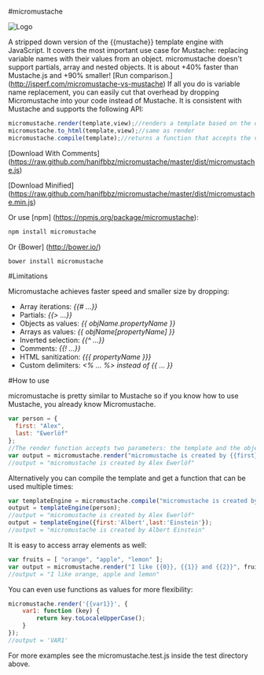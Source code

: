 #micromustache

![Logo](https://raw.github.com/hanifbbz/micromustache/master/logo/micromustache-logo-300.png)

A stripped down version of the {{mustache}} template engine with JavaScript.
It covers the most important use case for Mustache: replacing variable names with their values from an object.
micromustache doesn't support partials, array and nested objects.
It is about +40% faster than Mustache.js and +90% smaller!
[Run comparison.] (http://jsperf.com/micromustache-vs-mustache)
If all you do is variable name replacement, you can easily cut that overhead 
by dropping Micromustache into your code instead of Mustache.
It is consistent with Mustache and supports the following API:
```js
micromustache.render(template,view);//renders a template based on the data in the view object and returns the rendered string
micromustache.to_html(template,view);//same as render
micromustache.compile(template);//returns a function that accepts the view object and spits out the rendered string
```


[Download With Comments] (https://raw.github.com/hanifbbz/micromustache/master/dist/micromustache.js)

[Download Minified] (https://raw.github.com/hanifbbz/micromustache/master/dist/micromustache.min.js)

Or use [npm] (https://npmjs.org/package/micromustache):

```bash
npm install micromustache
```

Or {Bower] (http://bower.io/)

````bash
bower install micromustache
````

#Limitations

Micromustache achieves faster speed and smaller size by dropping:

* Array iterations: *{{# ...}}*
* Partials: *{{> ...}}*
* Objects as values: *{{ objName.propertyName }}*
* Arrays as values: *{{ objName[propertyName] }}*
* Inverted selection: *{{^ ...}}*
* Comments: *{{! ...}}*
* HTML sanitization: *{{{ propertyName }}}*
* Custom delimiters: *<% ... %> instead of {{ ... }}*

#How to use

micromustache is pretty similar to Mustache so if you know how to use Mustache, you already know Micromustache.

````js
var person = {
  first: "Alex",
  last: "Ewerlöf"
};
//The render function accepts two parameters: the template and the object that contains a list of key-values to be replaced in template.
var output = micromustache.render("micromustache is created by {{first}} {{ last }}", person);
//output = "micromustache is created by Alex Ewerlöf"
````

Alternatively you can compile the template and get a function that can be used multiple times:

```js
var templateEngine = micromustache.compile("micromustache is created by {{first}} {{ last }}");
output = templateEngine(person);
//output = "micromustache is created by Alex Ewerlöf"
output = templateEngine({first:'Albert',last:'Einstein'});
//output = "micromustache is created by Albert Einstein"
```

It is easy to access array elements as well:

```js
var fruits = [ "orange", "apple", "lemon" ];
var output = micromustache.render("I like {{0}}, {{1}} and {{2}}", fruits);
//output = "I like orange, apple and lemon"
```

You can even use functions as values for more flexibility:

````js
micromustache.render('{{var1}}', {
    var1: function (key) {
        return key.toLocaleUpperCase();
    }
});
//output = 'VAR1'
````

For more examples see the micromustache.test.js inside the test directory above.